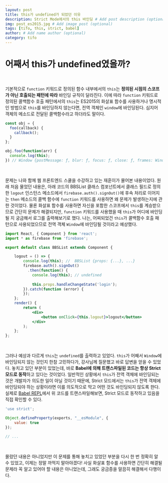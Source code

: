 ```yaml
---
layout: post
title: this가 undefined가 되었던 이유
description: Strict Mode에서의 this 바인딩 # Add post description (optional)
img: post_es2015.jpg # Add image post (optional)
tags: [tifo, this, strict, babel]
author: # Add name author (optional)
category: tifo
---
```

# 어째서 this가 undefined였을까?

<br />

기본적으로 `function` 키워드로 정의된 함수 내부에서의 `this`는 **정의된 시점의 스코프가 아닌 호출되는 패턴에 따라** 바인딩 규칙이 달라진다. 이에 따라  `function` 키워드로 정의된 콜백함수 호출 패턴에서의 `this`는 ES2015의 화살표 함수를 사용하거나 명시적인 방법으로 `this`를 바인딩하지 않는다면, 전역 객체인 `window`에 바인딩된다. 심지어 객체의 메소드로 전달된 콜백함수라고 하더라도 말이다.

```javascript
const obj = {
  foo(callback) {
    callback();
  }
};

obj.foo(function(arr) {
  console.log(this);
}) // Window {postMessage: ƒ, blur: ƒ, focus: ƒ, close: ƒ, frames: Window, …}
```

<br />

문제는 나와 함께 웹 프론트엔드 스쿨을 수강하고 있는 재훈이가 물어본 내용이었다. 원래 처음 물었던 내용은, 아래 코드의 BBSList 클래스 컴포넌트에서 클래스 필드로 정의한 `logout` 인스턴스 메소드에서 `firebase.auth().signOut()`에 후속 처리로 이어지는 `then` 메소드의 콜백 함수에 `function` 키워드를 사용하면 왜 문제가 발생하는지에 관한 것이었다. 물론 화살표 함수를 사용하면 자신을 포함한 스코프에서 `this`를 계승받으므로 간단히 문제가 해결되지만, `function` 키워드를 사용했을 때 `this`가 어디에 바인딩될 지 궁금해서 로그를 출력해보기로 했다. 나는, 어찌되었건 `this`가 콜백함수 호출 패턴으로 사용되었으므로 전역 객체 `Window`에 바인딩될 것이라고 예상했다.

```jsx
import React, { Component } from 'react';
import * as firebase from 'firebase';

export default class BBSList extends Component {

    logout = () => {
        console.log(this); //  BBSList {props: {...}, ...}
        firebase.auth().signOut()
          .then(function() {
            console.log(this); // undefined
            
            this.props.handleChangeState('login');
        }).catch(function (error) {
        });
    };
    render() {
        return (
            <div>
                <button onClick={this.logout}>logout</button>
            </div>
        );
    };
};
```

<br />

그러나 예상과 다르게 `this`는 `undefined`를 출력하고 있었다. `this`가 어째서 `Window`에 바인딩되지 않는 것인지 한참 고민하다가, 강사님께 질문했고 바로 답변을 얻을 수 있었다. 놓치고 있던 부분이 있었는데, 바로 **Babel에 의해 트랜스파일된 코드는 항상 Strict 모드로 동작**하고 있다는 것이었다. 일반적인 상황에서 `this`가 전역 객체에 바인딩되는 것은 개발자가 의도한 일이 아닐 것이기 때문에, Strict 모드에서는 `this`가 전역 객체에 바인딩되야 하는 상황이라면 이를 의도적으로 막고 어떤 것도 바인딩되지 않도록 한다. 실제로 [Babel REPL](http://babeljs.io/repl)에서 위 코드를 트랜스파일해보면, Strict 모드로 동작하고 있음을 직접 확인할 수 있다.

```javascript
'use strict';

Object.defineProperty(exports, "__esModule", {
    value: true
});

// ...
```

<br />

몰랐던 내용은 아니었지만 이 문제를 통해 놓치고 있었던 부분을 다시 한 번 정확히 알 수 있었고, 이제는 정말 까먹지 말아야겠다! 사실 화살표 함수를 사용하면 간단히 해결될 문제라 꼭 알고 있어야 할 내용은 아니었는데, 그래도 궁금증을 말끔히 해결해서 다행이다.